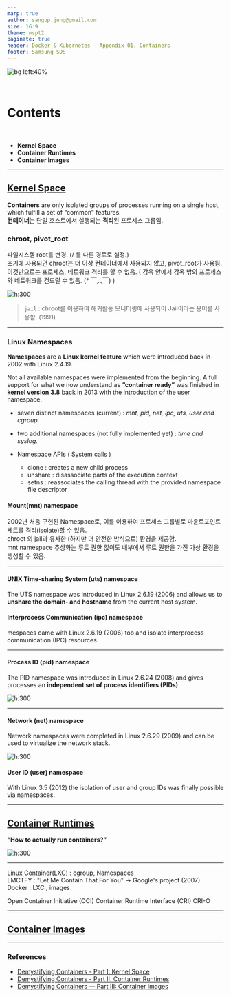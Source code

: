 ```yaml
---
marp: true
author: sangup.jung@gmail.com
size: 16:9
theme: mspt2
paginate: true
header: Docker & Kubernetes - Appendix 01. Containers
footer: Samsung SDS
---
```


![bg left:40%](img/docker_k8s.png)

<br>

# Contents

<br>

- **Kernel Space**
- **Container Runtimes**
- **Container Images**



---

## [Kernel Space](https://medium.com/@saschagrunert/demystifying-containers-part-i-kernel-space-2c53d6979504)

**Containers** are only isolated groups of processes running on a single host, which fulfill a set of “common” features.  
**컨테이너**는 단일 호스트에서 실행되는 **격리**된 프로세스 그룹임.


### chroot, pivot_root
파일시스템 root를 변경. (/ 를 다른 경로로 설정.)  
초기에 사용되던 chroot는 더 이상 컨테이너에서 사용되지 않고, pivot_root가 사용됨.  
이것만으로는 프로세스, 네트워크 격리를 할 수 없음. ( 감옥 안에서 감옥 밖의 프로세스와 네트워크를 건드릴 수 있음. (* ￣︿￣) ) 

![h:300](img/chroot.png)

> `jail` : chroot를 이용하여 해커활동 모니터링에 사용되어 Jail이라는 용어를 사용함. (1991)  

---

### Linux Namespaces
**Namespaces** are a **Linux kernel feature** which were introduced back in 2002 with Linux 2.4.19.  

Not all available namespaces were implemented from the beginning. A full support for what we now understand as **“container ready”** was finished in **kernel version 3.8** back in 2013 with the introduction of the user namespace.

- seven distinct namespaces (current) : *mnt, pid, net, ipc, uts, user and cgroup.*
- two additional namespaces (not fully implemented yet) : *time and syslog.* 

- Namespace APIs ( System calls )
    - clone : creates a new child process
    - unshare : disassociate parts of the execution context
    - setns : reassociates the calling thread with the provided namespace file descriptor


#### Mount(mnt) namespace
2002년 처음 구현된 Namespace로, 이를 이용하여 프로세스 그룹별로 마운트포인트 세트를 격리(isolate)할 수 있음.  
chroot 의 jail과 유사한 (하지만 더 안전한 방식으로) 환경을 제공함.  
mnt namespace 추상화는 루트 권한 없이도 내부에서 루트 권한을 가진 가상 환경을 생성할 수 있음.

---

#### UNIX Time-sharing System (uts) namespace
The UTS namespace was introduced in Linux 2.6.19 (2006) and allows us to **unshare the domain- and hostname** from the current host system.

#### Interprocess Communication (ipc) namespace
mespaces came with Linux 2.6.19 (2006) too and isolate interprocess communication (IPC) resources.

---

#### Process ID (pid) namespace
The PID namespace was introduced in Linux 2.6.24 (2008) and gives processes an **independent set of process identifiers (PIDs)**.

![h:300](img/pid_namespace.png)



---

#### Network (net) namespace
Network namespaces were completed in Linux 2.6.29 (2009) and can be used to virtualize the network stack.

![h:300](img/network_namespace.png)


#### User ID (user) namespace
With Linux 3.5 (2012) the isolation of user and group IDs was finally possible via namespaces.













---

## [Container Runtimes](https://medium.com/@saschagrunert/demystifying-containers-part-ii-container-runtimes-e363aa378f25)


**“How to actually run containers?”**  



![h:300](https://miro.medium.com/max/720/1*OnB-Ah-FehjzQfhu5-BHmQ.png)

---

Linux Container(LXC) : cgroup, Namespaces  
LMCTFY : "Let Me Contain That For You" -> Google's project (2007)  
Docker : LXC , images

Open Container Initiative (OCI)
Container Runtime Interface (CRI)
CRI-O


---

## [Container Images](https://medium.com/@saschagrunert/demystifying-containers-part-iii-container-images-244865de6fef)


---

### References
- [Demystifying Containers - Part I: Kernel Space](https://medium.com/@saschagrunert/demystifying-containers-part-i-kernel-space-2c53d6979504)
- [Demystifying Containers - Part II: Container Runtimes](https://medium.com/@saschagrunert/demystifying-containers-part-ii-container-runtimes-e363aa378f25)
- [Demystifying Containers — Part III: Container Images](https://medium.com/@saschagrunert/demystifying-containers-part-iii-container-images-244865de6fef)
